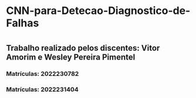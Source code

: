 # CNN-para-Detecao-Diagnostico-de-Falhas
#
## Trabalho realizado pelos discentes: Vitor Amorim e Wesley Pereira Pimentel
### Matrículas: 2022230782
### Matrículas: 2022231404
